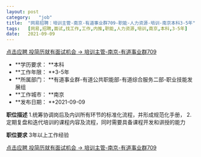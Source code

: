 ```yaml
---
layout:	post
category:	"job"
title:	"网易招聘：培训主管-南京-有道事业群709-职能-人力资源-培训-南京本科3-5年"
tags:	[网易,招聘,面试,找工作,工作,内推,职能,人力资源,培训,南京,本科,3-5年]
date:	2021-09-09
---
```


[点击应聘 投简历就有面试机会 -> 培训主管-南京-有道事业群709](http://mobile.bole.netease.com/bole/boleDetail?id=27995&employeeId=346f03c3cda5f04c&key=all)



- **学历要求： **本科
- **工作年限： **3-5年
- **所属部门： **有道事业群-有道公共职能部-有道综合服务二部-职业技能发展组
- **工作城市： **南京
- **发布日期： **2021-09-09



**职位描述**
1.统筹协调岗后及内训所有环节的标准化流程，并形成规范化手册，
2.定期复盘和迭代培训的课程内容及流程，同时需要具备课程开发和讲授的能力 



**职位要求**
3年以上工作经验



[点击应聘 投简历就有面试机会 -> 培训主管-南京-有道事业群709](http://mobile.bole.netease.com/bole/boleDetail?id=27995&employeeId=346f03c3cda5f04c&key=all)